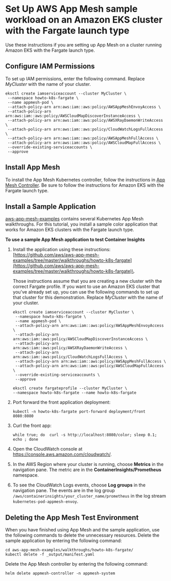 # Set Up AWS App Mesh sample workload on an Amazon EKS cluster with the Fargate launch type<a name="ContainerInsights-Prometheus-Sample-Workloads-appmesh-Fargate"></a>

Use these instructions if you are setting up App Mesh on a cluster running Amazon EKS with the Fargate launch type\.

## Configure IAM Permissions<a name="ContainerInsights-Prometheus-Sample-Workloads-appmesh--fargate-iam"></a>

To set up IAM permissions, enter the following command\. Replace *MyCluster* with the name of your cluster\.

```
eksctl create iamserviceaccount --cluster MyCluster \
 --namespace howto-k8s-fargate \
 --name appmesh-pod \
 --attach-policy-arn arn:aws:iam::aws:policy/AWSAppMeshEnvoyAccess \
 --attach-policy-arn arn:aws:iam::aws:policy/AWSCloudMapDiscoverInstanceAccess \
 --attach-policy-arn arn:aws:iam::aws:policy/AWSXRayDaemonWriteAccess \
 --attach-policy-arn arn:aws:iam::aws:policy/CloudWatchLogsFullAccess \
 --attach-policy-arn arn:aws:iam::aws:policy/AWSAppMeshFullAccess \
 --attach-policy-arn arn:aws:iam::aws:policy/AWSCloudMapFullAccess \
 --override-existing-serviceaccounts \
 --approve
```

## Install App Mesh<a name="ContainerInsights-Prometheus-Sample-Workloads-appmesh-fargate-install"></a>

To install the App Mesh Kubernetes controller, follow the instructions in [App Mesh Controller](https://github.com/aws/eks-charts/tree/master/stable/appmesh-controller#app-mesh-controller)\. Be sure to follow the instructions for Amazon EKS with the Fargate launch type\.

## Install a Sample Application<a name="ContainerInsights-Prometheus-Sample-Workloads-appmesh-fargate-application"></a>

[aws\-app\-mesh\-examples](https://github.com/aws/aws-app-mesh-examples) contains several Kubernetes App Mesh walkthroughs\. For this tutorial, you install a sample color application that works for Amazon EKS clusters with the Fargate launch type\.

**To use a sample App Mesh application to test Container Insights**

1. Install the application using these instructions: [https://github.com/aws/aws-app-mesh-examples/tree/master/walkthroughs/howto-k8s-fargate](https://github.com/aws/aws-app-mesh-examples/tree/master/walkthroughs/howto-k8s-fargate)\. 

   Those instructions assume that you are creating a new cluster wtih the correct Fargate profile\. If you want to use an Amazon EKS cluster that you've already set up, you can use the following commands to set up that cluster for this demonstration\. Replace *MyCluster* with the name of your cluster\.

   ```
   eksctl create iamserviceaccount --cluster MyCluster \
    --namespace howto-k8s-fargate \
    --name appmesh-pod \
    --attach-policy-arn arn:aws:iam::aws:policy/AWSAppMeshEnvoyAccess \
    --attach-policy-arn arn:aws:iam::aws:policy/AWSCloudMapDiscoverInstanceAccess \
    --attach-policy-arn arn:aws:iam::aws:policy/AWSXRayDaemonWriteAccess \
    --attach-policy-arn arn:aws:iam::aws:policy/CloudWatchLogsFullAccess \
    --attach-policy-arn arn:aws:iam::aws:policy/AWSAppMeshFullAccess \
    --attach-policy-arn arn:aws:iam::aws:policy/AWSCloudMapFullAccess \
    --override-existing-serviceaccounts \
    --approve
   ```

   ```
   eksctl create fargateprofile --cluster MyCluster \
   --namespace howto-k8s-fargate --name howto-k8s-fargate
   ```

1. Port forward the front application deployment:

   ```
   kubectl -n howto-k8s-fargate port-forward deployment/front 8080:8080
   ```

1. Curl the front app:

   ```
   while true; do  curl -s http://localhost:8080/color; sleep 0.1; echo ; done
   ```

1. Open the CloudWatch console at [https://console\.aws\.amazon\.com/cloudwatch/](https://console.aws.amazon.com/cloudwatch/)\.

1. In the AWS Region where your cluster is running, choose **Metrics** in the navigation pane\. The metric are in the **ContainerInsights/Prometheus** namespace\.

1. To see the CloudWatch Logs events, choose **Log groups** in the navigation pane\. The events are in the log group ` /aws/containerinsights/your_cluster_name/prometheus ` in the log stream `kubernetes-pod-appmesh-envoy`\.

## Deleting the App Mesh Test Environment<a name="ContainerInsights-Prometheus-Sample-Workloads-appmesh-fargate-delete"></a>

When you have finished using App Mesh and the sample application, use the following commands to delete the unnecessary resources\. Delete the sample application by entering the following command:

```
cd aws-app-mesh-examples/walkthroughs/howto-k8s-fargate/
kubectl delete -f _output/manifest.yaml
```

Delete the App Mesh controller by entering the following command:

```
helm delete appmesh-controller -n appmesh-system
```